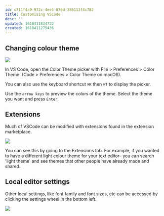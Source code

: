 ```yaml
---
id: c711f4a9-972c-4ee5-878d-386113f4c782
title: Customising VSCode
desc: ''
updated: 1618411834722
created: 1618411275436
---
```


## Changing colour theme

![](https://code.visualstudio.com/assets/docs/getstarted/themes/themes_hero.gif)

In VS Code, open the Color Theme picker with File > Preferences > Color Theme. (Code > Preferences > Color Theme on macOS).

You can also use the keyboard shortcut `⌘K` then `⌘T` to display the picker.

Use the `arrow keys` to preview the colors of the theme.
Select the theme you want and press `Enter`.

## Extensions

Much of VSCode can be modified with extensions found in the extension marketplace.

![](https://code.visualstudio.com/assets/docs/editor/extension-gallery/recommendations.png)

You can see this by going to the Extensions tab. For example, if you wanted to have a different light colour theme for your text editor– you can search 'light theme' and see themes that other people have already made and shared.

## Local editor settings

Other local settings, like font family and font sizes, etc can be accessed by clicking the settings wheel in the bottom left.

![](http://www.alphr.com/wp-content/uploads/2020/12/Screenshot_6-22.png)